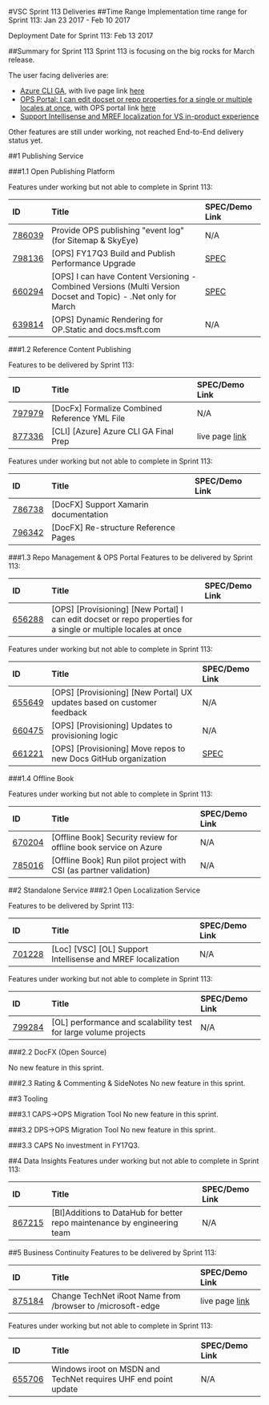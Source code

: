 #VSC Sprint 113 Deliveries
##Time Range
Implementation time range for Sprint 113:  Jan 23 2017 - Feb 10 2017

Deployment Date for Sprint 113:  Feb 13 2017


##Summary for Sprint 113
Sprint 113 is focusing on the big rocks for March release.

The user facing deliveries are:
- [Azure CLI GA](https://mseng.visualstudio.com/VSChina/_workitems/edit/877336), with live page link [here](https://docs.microsoft.com/en-us/cli/azure/)
- [OPS Portal: I can edit docset or repo properties for a single or multiple locales at once](https://mseng.visualstudio.com/VSChina/_workitems/edit/656288), with OPS portal link [here](https://OPS)
- [Support Intellisense and MREF localization for VS in-product experience](https://mseng.visualstudio.com/VSChina/_workitems/edit/701228)

Other features are still under working, not reached End-to-End delivery status yet.

##1 Publishing Service

###1.1 Open Publishing Platform

Features under working but not able to complete in Sprint 113:

| ID                  | Title | SPEC/Demo Link|
| :--- | :---|:---|
|[786039](https://mseng.visualstudio.com/VSChina/_workitems/edit/786039)|Provide OPS publishing "event log" (for Sitemap & SkyEye)|N/A |
|[798136](https://mseng.visualstudio.com/VSChina/_workitems/edit/798136)|[OPS] FY17Q3 Build and Publish Performance Upgrade|[SPEC](https://microsoft.sharepoint.com/teams/Visual_Studio_China/_layouts/15/WopiFrame.aspx?sourcedoc=%7BC93A3049-94DF-49BB-97CD-77A21A2490CF%7D&file=Incremental%20Build%20Spec.docx&action=default)|
|[660294](https://mseng.visualstudio.com/VSChina/_workitems/edit/660294)|[OPS] I can have Content Versioning - Combined Versions (Multi Version Docset and Topic) - .Net only for March|[SPEC](https://microsoft.sharepoint.com/teams/Visual_Studio_China/_layouts/15/guestaccess.aspx?guestaccesstoken=LX9RLPhYne6Vp7GsI7PtNgEQOoqG94YQfUiyz8mbSk0%3d&docid=2_10f757395d0e44c588e2bd5d27e4cd6aa&rev=1) |
|[639814](https://mseng.visualstudio.com/VSChina/_workitems/edit/639814)|[OPS] Dynamic Rendering for OP.Static and docs.msft.com|N/A |

###1.2 Reference Content Publishing

Features to be delivered by Sprint 113:

| ID                  | Title | SPEC/Demo Link|
| :--- | :---|:---|
|[797979](https://mseng.visualstudio.com/VSChina/_workitems/edit/797979)|[DocFx] Formalize Combined Reference YML File| N/A |
|[877336](https://mseng.visualstudio.com/VSChina/_workitems/edit/877336)|[CLI] [Azure] Azure CLI GA Final Prep| live page [link](https://docs.microsoft.com/en-us/cli/azure/)|

Features under working but not able to complete in Sprint 113:

| ID                  | Title | SPEC/Demo Link|
| :--- | :---|:---|
|[786738](https://mseng.visualstudio.com/VSChina/_workitems/edit/786738)|[DocFX] Support Xamarin documentation| |
|[796342](https://mseng.visualstudio.com/VSChina/_workitems/edit/796342)|[DocFX] Re-structure Reference Pages| |


###1.3 Repo Management & OPS Portal
Features to be delivered by Sprint 113:

| ID                  | Title |SPEC/Demo Link|
| :--- | :---|:---|
|[656288](https://mseng.visualstudio.com/VSChina/_workitems/edit/656288)|[OPS] [Provisioning] [New Portal] I can edit docset or repo properties for a single or multiple locales at once| |

Features under working but not able to complete in Sprint 113:

| ID                  | Title | SPEC/Demo Link|
| :--- | :---|:---|
|[655649](https://mseng.visualstudio.com/VSChina/_workitems/edit/655649)|[OPS] [Provisioning] [New Portal] UX updates based on customer feedback|N/A |
|[660475](https://mseng.visualstudio.com/VSChina/_workitems/edit/660475)|[OPS] [Provisioning] Updates to provisioning logic| N/A |
|[661221](https://mseng.visualstudio.com/VSChina/_workitems/edit/660475)|[OPS] [Provisioning] Move repos to new Docs GitHub organization| [SPEC](https://microsoft.sharepoint.com/teams/Visual_Studio_China/_layouts/15/guestaccess.aspx?guestaccesstoken=wk%2fmOEQGJOYrxBdGubknrfix8Sdi%2bqzRJMBsA3UuGas%3d&docid=2_031a2b082b22f42bbae70d0f13dd9789b&rev=1)|

###1.4 Offline Book

Features under working but not able to complete in Sprint 113:

| ID                  | Title | SPEC/Demo Link|
| :--- | :---|:---|
|[670204](https://mseng.visualstudio.com/VSChina/_workitems/edit/670204)|[Offline Book] Security review for offline book service on Azure| N/A |
|[785016](https://mseng.visualstudio.com/VSChina/_workitems/edit/785016)|[Offline Book] Run pilot project with CSI (as partner validation)|N/A |


##2 Standalone Service
###2.1 Open Localization Service   

Features to be delivered by Sprint 113:

| ID                  | Title |SPEC/Demo Link|
| :--- | :---|:---|
|[701228](https://mseng.visualstudio.com/VSChina/_workitems/edit/701228)|[Loc] [VSC] [OL] Support Intellisense and MREF localization| N/A|


Features under working but not able to complete in Sprint 113:

| ID                  | Title | SPEC/Demo Link|
| :--- | :---|:---|
|[799284](https://mseng.visualstudio.com/VSChina/_workitems/edit/799284)|[OL] performance and scalability test for large volume projects |N/A |

###2.2 DocFX (Open Source)

No new feature in this sprint.

###2.3 Rating & Commenting & SideNotes
No new feature in this sprint.


##3 Tooling

###3.1 CAPS->OPS Migration Tool
No new feature in this sprint.

###3.2 DPS->OPS Migration Tool
No new feature in this sprint.

###3.3 CAPS
No investment in FY17Q3.


##4 Data Insights
Features under working but not able to complete in Sprint 113:

| ID                  | Title |SPEC/Demo Link|
| :--- | :---|:---|
|[867215](https://mseng.visualstudio.com/VSChina/_workitems/edit/867215)|[BI]Additions to DataHub for better repo maintenance by engineering team| N/A|


##5 Business Continuity
Features to be delivered by Sprint 113:

| ID                  | Title |SPEC/Demo Link|
| :--- | :---|:---|
|[875184](https://mseng.visualstudio.com/VSChina/_workitems/edit/875184)|Change TechNet iRoot Name from /browser to /microsoft-edge| live page [link](https://technet.microsoft.com/en-us/microsoft-edge)|

Features under working but not able to complete in Sprint 113:

| ID                  | Title |SPEC/Demo Link|
| :--- | :---|:---|
|[655706](https://mseng.visualstudio.com/VSChina/_workitems/edit/655706)|Windows iroot on MSDN and TechNet requires UHF end point update| N/A|

